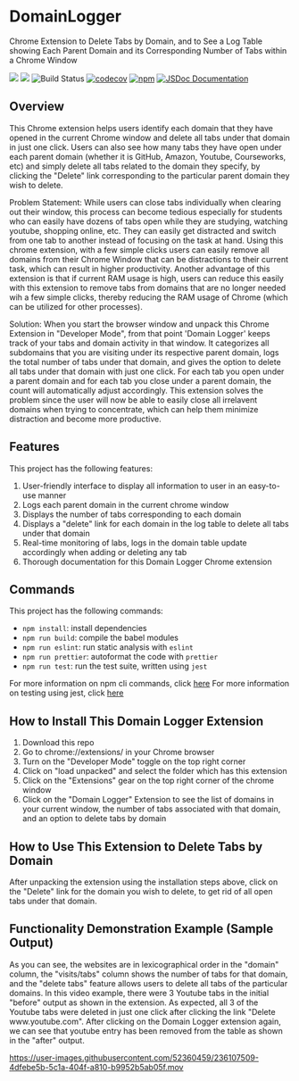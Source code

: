 # DomainLogger

Chrome Extension to Delete Tabs by Domain, and to See a Log Table showing Each Parent Domain and its Corresponding Number of Tabs within a Chrome Window

<img src = "https://img.shields.io/github/license/faizak1/DomainLogger"> <img src = "https://img.shields.io/github/issues/faizak1/DomainLogger">
![Build Status](https://github.com/faizak1/DomainLogger/actions/workflows/build.yml/badge.svg)
[![codecov](https://codecov.io/github/faizak1/DomainLogger/branch/main/graph/badge.svg?token=RUW388KYJF)](https://codecov.io/github/faizak1/DomainLogger)
[![npm](https://img.shields.io/npm/v/domain-logger-delete-tabs-by-domain)](https://www.npmjs.com/package/domain-logger-delete-tabs-by-domain)
[![JSDoc Documentation](https://img.shields.io/badge/docs-jsdoc-blue.svg)](https://faizak1.github.io/DomainLogger/index.html)

## Overview

This Chrome extension helps users identify each domain that they have opened in the current Chrome window and delete all tabs under that domain in just one click. Users can also see how many tabs they have open under each parent domain (whether it is GitHub, Amazon, Youtube, Courseworks, etc) and simply delete all tabs related to the domain they specify, by clicking the "Delete" link corresponding to the particular parent domain they wish to delete.

Problem Statement: While users can close tabs individually when clearing out their window, this process can become tedious especially for students who can easily have dozens of tabs open while they are studying, watching youtube, shopping online, etc. They can easily get distracted and switch from one tab to another instead of focusing on the task at hand. 
Using this chrome extension, with a few simple clicks users can easily remove all domains from their Chrome Window that can be distractions to their current task, which can result in higher productivity. Another advantage of this extension is that if current RAM usage is high, users can reduce this easily with this extension to remove tabs from domains that are no longer needed wih a few simple clicks, thereby reducing the RAM usage of Chrome (which can be utilized for other processes). 

Solution: When you start the browser window and unpack this Chrome Extension in "Developer Mode", from that point 'Domain Logger' keeps track of your tabs and domain activity in that window. It categorizes all subdomains that you are visiting under its respective parent domain, logs the total number of tabs under that  domain, and gives the option to delete all tabs under that domain with just one click. 
For each tab you open under a parent domain and for each tab you close under a parent domain, the count will automatically adjust accordingly. This extension solves the problem  since the user will now be able to easily close all irrelavent domains when trying to concentrate, which can help them minimize distraction and become more productive.

## Features

This project has the following features:

1. User-friendly interface to display all information to user in an easy-to-use manner 
2. Logs each parent domain in the current chrome window
3. Displays the number of tabs corresponding to each domain
4. Displays a "delete" link for each domain in the log table to delete all tabs under that domain
5. Real-time monitoring of labs, logs in the domain table update accordingly when adding or deleting any tab
6. Thorough documentation for this Domain Logger Chrome extension

## Commands

This project has the following commands:
- `npm install`: install dependencies
- `npm run build`: compile the babel modules
- `npm run eslint`: run static analysis with `eslint`
- `npm run prettier`: autoformat the code with `prettier`
- `npm run test`: run the test suite, written using `jest`

For more information on npm cli commands, click [here](https://docs.npmjs.com/cli/v9/)
For more information on testing using jest, click [here](https://jestjs.io/)

## How to Install This Domain Logger Extension 

1. Download this repo
2. Go to chrome://extensions/ in your Chrome browser
3. Turn on the "Developer Mode" toggle on the top right corner
4. Click on "load unpacked" and select the folder which has this extension
5. Click on the "Extensions" gear on the top right corner of the chrome window
6. Click on the "Domain Logger" Extension to see the list of domains in your current window, the number of tabs associated with that domain, and an option to delete tabs by domain

## How to Use This Extension to Delete Tabs by Domain

After unpacking the extension using the installation steps above, click on the "Delete" link for the domain you wish to delete, to get rid of all open tabs under that domain.

## Functionality Demonstration Example (Sample Output)

As you can see, the websites are in lexicographical order in the "domain" column, the "visits/tabs" column shows the number of tabs for that domain, and the "delete tabs" feature allows users to delete all tabs of the particular domains. In this video example, there were 3 Youtube tabs in the initial "before" output as shown in the extension. As expected, all 3 of the Youtube tabs were deleted in just one click after clicking the link "Delete w<span>ww.</span>youtube.com". After clicking on the Domain Logger extension again, we can see that youtube entry has been removed from the table as shown in the "after" output. 

https://user-images.githubusercontent.com/52360459/236107509-4dfebe5b-5c1a-404f-a810-b9952b5ab05f.mov
